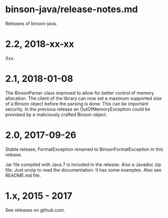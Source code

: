binson-java/release-notes.md
============================

Releases of binson-java.


2.2, 2018-xx-xx
===============

Xxx.


2.1, 2018-01-08
===============

The BinsonParser class improved to allow for better control of memory allocation.
The client of the library can now set a maximum supported size of a Binson 
object before the parsing is done. This can be important security.
In the previous release an OutOfMemoryException could be provoked by a 
maliciously crafted Binson object.


2.0, 2017-09-26
===============

Stable release, FormatException renamed to BinsonFormatException in this release.

Jar file compiled with Java 7 is included in the release. Also a Javadoc zip file. Just unzip to read the documentation. It has some examples. Also see README.md file.


1.x, 2015 - 2017
================

See releases on github.com.
